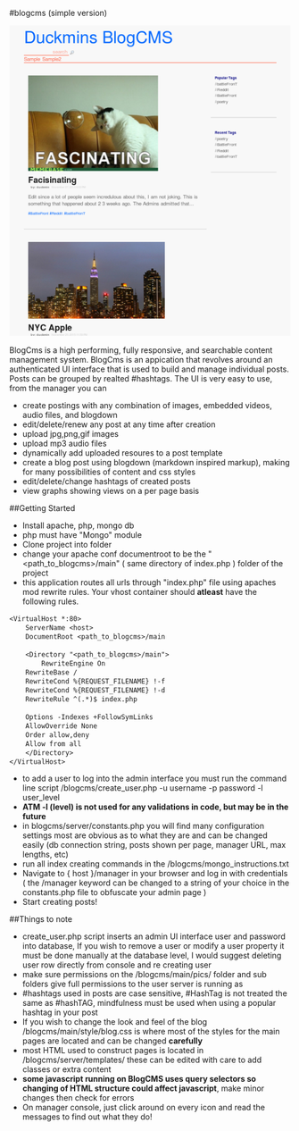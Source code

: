 #blogcms (simple version)

![home page shot](tmp_pics/blog_screenshot.png)

BlogCms is a high performing, fully responsive, and searchable content management system.
BlogCms is an appication that revolves around an authenticated UI interface that is used to build and manage individual posts. Posts can be grouped by realted #hashtags.  The UI is very easy to use, from the manager you can 
- create postings with any combination of images, embedded videos, audio files, and blogdown
- edit/delete/renew any post at any time after creation
- upload jpg,png,gif images
- upload mp3 audio files
- dynamically add uploaded resoures to a post template
- create a blog post using blogdown (markdown inspired markup), making for many possibilities of content and css styles
- edit/delete/change hashtags of created posts
- view graphs showing views on a per page basis

##Getting Started
- Install apache, php, mongo db
- php must have "Mongo" module
- Clone project into folder
- change your apache conf documentroot to be the "<path_to_blogcms>/main" ( same directory of index.php ) folder of the project 
- this application routes all urls through "index.php" file using apaches mod rewrite rules. Your vhost container should **atleast** have the following rules. 
``` 
<VirtualHost *:80>
    ServerName <host>
    DocumentRoot <path_to_blogcms>/main
		
    <Directory "<path_to_blogcms>/main">
        RewriteEngine On
	RewriteBase /
	RewriteCond %{REQUEST_FILENAME} !-f
	RewriteCond %{REQUEST_FILENAME} !-d
	RewriteRule ^(.*)$ index.php
			   
	Options -Indexes +FollowSymLinks
	AllowOverride None
	Order allow,deny
	Allow from all
    </Directory>
</VirtualHost>
```
- to add a user to log into the admin interface you must run the command line script /blogcms/create_user.php -u username -p password -l user_level
- **ATM -l (level) is not used for any validations in code,  but may be in the future** 
- in blogcms/server/constants.php you will find many configuration settings most are obvious as to what they are and can be changed easily (db connection string, posts shown per page, manager URL, max lengths, etc)
- run all index creating commands in the /blogcms/mongo_instructions.txt
- Navigate to { host }/manager in your browser and log in with credentials ( the /manager keyword can be changed to a string of your choice in the constants.php file to obfuscate your admin page )
- Start creating posts!  

##Things to note
- create_user.php script inserts an admin UI interface user and password into database,  If you wish to remove a user or modify a user property it must be done manually at the database level, I would suggest deleting user row directly from console and re creating user
- make sure permissions on the /blogcms/main/pics/ folder and sub folders give full permissions to the user server is running as
- #hashtags used in posts are case sensitive, #HashTag is not treated the same as #hashTAG,  mindfulness must be used when using a popular hashtag in your post
- If you wish to change the look and feel of the blog /blogcms/main/style/blog.css is where most of the styles for the main pages are located and can be changed **carefully** 
- most HTML used to construct pages is located in /blogcms/server/templates/ these can be edited with care to add classes or extra content
- **some javascript running on BlogCMS uses query selectors so changing of HTML structure could affect javascript**, make minor changes then check for errors
- On manager console, just click around on every icon and read the messages to find out what they do!
